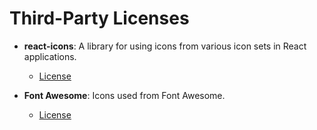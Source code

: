 # Third-Party Licenses

- **react-icons**: A library for using icons from various icon sets in React applications.
  - [License](https://github.com/react-icons/react-icons)

- **Font Awesome**: Icons used from Font Awesome.
  - [License](https://fontawesome.com/license/free)



